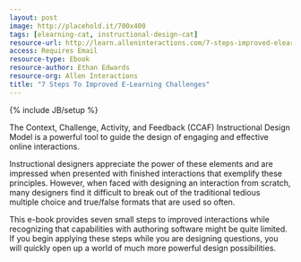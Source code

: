```yaml
---
layout: post
image: http://placehold.it/700x400
tags: [elearning-cat, instructional-design-cat]
resource-url: http://learn.alleninteractions.com/7-steps-improved-elearning-challenges
access: Requires Email
resource-type: Ebook
resource-author: Ethan Edwards
resource-org: Allen Interactions
title: "7 Steps To Improved E-Learning Challenges"
---
```

{% include JB/setup %}

The Context, Challenge, Activity, and Feedback (CCAF) Instructional Design Model is a powerful tool to guide the design of engaging and effective online interactions.

Instructional designers appreciate the power of these elements and are impressed when presented with finished interactions that exemplify these principles. However, when faced with designing an interaction from scratch, many designers find it difficult to break out of the traditional tedious multiple choice and true/false formats that are used so often.

This e-book provides seven small steps to improved interactions while recognizing that capabilities with authoring software might be quite limited. If you begin applying these steps while you are designing questions, you will quickly open up a world of much more powerful design possibilities.

